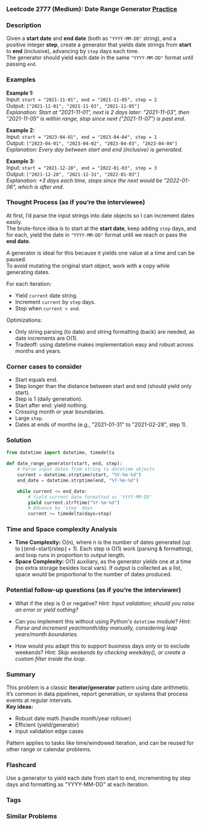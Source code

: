 ### Leetcode 2777 (Medium): Date Range Generator [Practice](https://leetcode.com/problems/date-range-generator)

### Description  
Given a **start date** and **end date** (both as `"YYYY-MM-DD"` string), and a positive integer **step**, create a generator that yields date strings from **start** to **end** (inclusive), advancing by `step` days each time.  
The generator should yield each date in the same `"YYYY-MM-DD"` format until passing `end`.

### Examples  

**Example 1:**  
Input: `start = "2021-11-01", end = "2021-11-05", step = 2`  
Output: `["2021-11-01", "2021-11-03", "2021-11-05"]`  
*Explanation: Start at "2021-11-01", next is 2 days later: "2021-11-03", then "2021-11-05" is within range, stop since next ("2021-11-07") is past end.*

**Example 2:**  
Input: `start = "2023-04-01", end = "2023-04-04", step = 1`  
Output: `["2023-04-01", "2023-04-02", "2023-04-03", "2023-04-04"]`  
*Explanation: Every day between start and end (inclusive) is generated.*

**Example 3:**  
Input: `start = "2021-12-28", end = "2022-01-03", step = 3`  
Output: `["2021-12-28", "2021-12-31", "2022-01-03"]`  
*Explanation: +3 days each time, stops since the next would be "2022-01-06", which is after end.*

### Thought Process (as if you’re the interviewee)  
At first, I’d parse the input strings into date objects so I can increment dates easily.  
The brute-force idea is to start at the **start date**, keep adding `step` days, and for each, yield the date in `"YYYY-MM-DD"` format until we reach or pass the **end date**.

A generator is ideal for this because it yields one value at a time and can be paused.  
To avoid mutating the original start object, work with a copy while generating dates.

For each iteration:
- Yield `current` date string.
- Increment `current` by `step` days.
- Stop when `current > end`.

Optimizations:  
- Only string parsing (to date) and string formatting (back) are needed, as date increments are O(1).
- Tradeoff: using datetime makes implementation easy and robust across months and years.

### Corner cases to consider  
- Start equals end.
- Step longer than the distance between start and end (should yield only start).
- Step is 1 (daily generation).
- Start after end: yield nothing.
- Crossing month or year boundaries.
- Large `step`.
- Dates at ends of months (e.g., "2021-01-31" to "2021-02-28", step 1).

### Solution

```python
from datetime import datetime, timedelta

def date_range_generator(start, end, step):
    # Parse input dates from string to datetime objects
    current = datetime.strptime(start, "%Y-%m-%d")
    end_date = datetime.strptime(end, "%Y-%m-%d")

    while current <= end_date:
        # Yield current date formatted as 'YYYY-MM-DD'
        yield current.strftime("%Y-%m-%d")
        # Advance by 'step' days
        current += timedelta(days=step)
```

### Time and Space complexity Analysis  

- **Time Complexity:** O(n), where n is the number of dates generated (up to ⌊(end−start)/step⌋ + 1). Each step is O(1) work (parsing & formatting), and loop runs in proportion to output length.
- **Space Complexity:** O(1) auxiliary, as the generator yields one at a time (no extra storage besides local vars). If output is collected as a list, space would be proportional to the number of dates produced.

### Potential follow-up questions (as if you’re the interviewer)  

- What if the step is 0 or negative?
  *Hint: Input validation; should you raise an error or yield nothing?*

- Can you implement this without using Python's `datetime` module?
  *Hint: Parse and increment year/month/day manually, considering leap years/month boundaries.*

- How would you adapt this to support business days only or to exclude weekends?
  *Hint: Skip weekends by checking weekday(), or create a custom filter inside the loop.*

### Summary
This problem is a classic **iterator/generator** pattern using date arithmetic.  
It’s common in data pipelines, report generation, or systems that process events at regular intervals.  
**Key ideas:**
- Robust date math (handle month/year rollover)
- Efficient (yield/generator)
- Input validation edge cases

Pattern applies to tasks like time/windowed iteration, and can be reused for other range or calendar problems.


### Flashcard
Use a generator to yield each date from start to end, incrementing by step days and formatting as "YYYY-MM-DD" at each iteration.

### Tags

### Similar Problems
